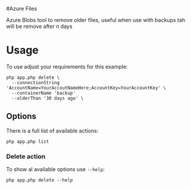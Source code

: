 #Azure Files

Azure Blobs tool to remove older files, useful when use with backups tah will be remove after n days

# Usage

To use adjust your requirements for this example:

    php app.php delete \
      --connectionString 'AccountName=YourAccoutNameHere;AccountKey=YourAccountKey' \
      --containerName 'backup'
      --olderThan '30 days ago' \

## Options

There is a full list of available actions:

    php app.php list
    
    
### Delete action

To show al available options use `--help`:
    
    php app.php delete --help
        
